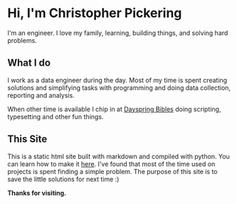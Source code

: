 # Hi, I'm Christopher Pickering

I'm an engineer. I love my family, learning, building things, and solving hard problems.

## What I do

I work as a data engineer during the day. Most of my time is spent creating solutions and simplifying tasks with programming and doing data collection, reporting and analysis.  

When other time is available I chip in at [Dayspring Bibles](www.dayspringbibles.com) doing scripting, typesetting and other fun things.

## This Site

This is a static html site built with markdown and compiled with python. You can learn how to make it [here](/pages/make_this_site.html). I've found that most of the time used on projects is spent finding a simple problem. The purpose of this site is to save the little solutions for next time :)

**Thanks for visiting.**

